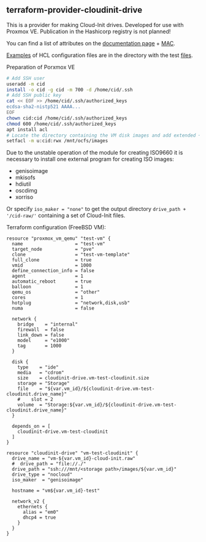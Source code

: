 ## terraform-provider-cloudinit-drive
This is a provider for making Cloud-Init drives. Developed for use with Proxmox VE.
Publication in the Hashicorp registry is not planned!

You can find a list of attributes on the [documentation page](docs/resources/cloudinit-drive.md) + [MAC](docs/resources/mac.md).

[Examples](docs/resources/cloudinit-drive.md#examples) of HCL configuration files are in the directory with the test [files](cid/tests).

Preparation of Porxmox VE
``` bash
# Add SSH user
useradd -m cid
install -o cid -g cid -m 700 -d /home/cid/.ssh
# Add SSH public key
cat << EOF >> /home/cid/.ssh/authorized_keys
ecdsa-sha2-nistp521 AAAA...
EOF
chown cid:cid /home/cid/.ssh/authorized_keys
chmod 600 /home/cid/.ssh/authorized_keys
apt install acl
# Locate the directory containing the VM disk images and add extended +rwx permissions.
setfacl -m u:cid:rwx /mnt/ocfs/images
```

Due to the unstable operation of the module for creating ISO9660 it is necessary to install one external program for creating ISO images:

* genisoimage 
* mkisofs 
* hdiutil 
* oscdimg 
* xorriso

Or specify `iso_maker = "none"` to get the output directory `drive_path + '/cid-raw/'` containing a set of Cloud-Init files.


Terraform configuration (FreeBSD VM):
``` hcl
resource "proxmox_vm_qemu" "test-vm" {
  name                   = "test-vm"
  target_node            = "pve"
  clone                  = "test-vm-template"
  full_clone             = true
  vmid                   = 1000
  define_connection_info = false
  agent                  = 1
  automatic_reboot       = true
  balloon                = 1
  qemu_os                = "other"
  cores                  = 1
  hotplug                = "network,disk,usb"
  numa                   = false

  network {
    bridge    = "internal"
    firewall  = false
    link_down = false
    model     = "e1000"
    tag       = 1000
  }

  disk {
    type    = "ide"
    media   = "cdrom"
    size    = cloudinit-drive.vm-test-cloudinit.size
    storage = "Storage"
    file    = "${var.vm_id}/${cloudinit-drive.vm-test-cloudinit.drive_name}"
    #    slot = 2
    volume  = "Storage:${var.vm_id}/${cloudinit-drive.vm-test-cloudinit.drive_name}"
  }

  depends_on = [
    cloudinit-drive.vm-test-cloudinit
  ]
}

resource "cloudinit-drive" "vm-test-cloudinit" {
  drive_name = "vm-${var.vm_id}-cloud-init.raw"
  #  drive_path = "file://./"
  drive_path = "ssh:///mnt/<storage path>/images/${var.vm_id}"
  drive_type = "nocloud"
  iso_maker  = "genisoimage"

  hostname = "vm${var.vm_id}-test"

  network_v2 {
    ethernets {
      alias = "em0"
      dhcp4 = true
    }
  }
}
```
